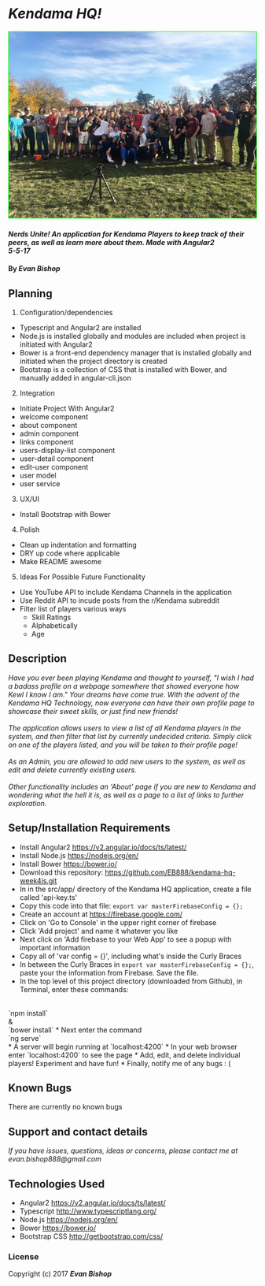 <!-- # KendamaClubWeek4js

This project was generated with [Angular CLI](https://github.com/angular/angular-cli) version 1.0.0.

## Development server

Run `ng serve` for a dev server. Navigate to `http://localhost:4200/`. The app will automatically reload if you change any of the source files.

## Code scaffolding

Run `ng generate component component-name` to generate a new component. You can also use `ng generate directive/pipe/service/class/module`.

## Build

Run `ng build` to build the project. The build artifacts will be stored in the `dist/` directory. Use the `-prod` flag for a production build.

## Running unit tests

Run `ng test` to execute the unit tests via [Karma](https://karma-runner.github.io).

## Running end-to-end tests

Run `ng e2e` to execute the end-to-end tests via [Protractor](http://www.protractortest.org/).
Before running the tests make sure you are serving the app via `ng serve`.

## Further help

To get more help on the Angular CLI use `ng help` or go check out the [Angular CLI README](https://github.com/angular/angular-cli/blob/master/README.md). -->
# _Kendama HQ!_
  <p align="center">
    <img style="border: 1px solid #00ff00" src="./src/assets/COTK-stumptown-2016.jpeg"/>
  </p>

#### _Nerds Unite! An application for Kendama Players to keep track of their peers, as well as learn more about them. Made with Angular2 <br> 5-5-17_

#### By _**Evan Bishop**_

## Planning

1. Configuration/dependencies

  * Typescript and Angular2 are installed
  * Node.js is installed globally and modules are included when project is initiated with Angular2
  * Bower is a front-end dependency manager that is installed globally and initiated when the project directory is created
  * Bootstrap is a collection of CSS that is installed with Bower, and manually added in angular-cli.json


2. Integration

  * Initiate Project With Angular2
  * welcome component
  * about component
  * admin component
  * links component
  * users-display-list component
  * user-detail component
  * edit-user component
  * user model
  * user service


3. UX/UI

  * Install Bootstrap with Bower


4. Polish

  * Clean up indentation and formatting
  * DRY up code where applicable
  * Make README awesome


5. Ideas For Possible Future Functionality

  * Use YouTube API to include Kendama Channels in the application
  * Use Reddit API to incude posts from the r/Kendama subreddit
  * Filter list of players various ways
    * Skill Ratings
    * Alphabetically
    * Age


## Description

_Have you ever been playing Kendama and thought to yourself, "I wish I had a badass profile on a webpage somewhere that showed everyone how Kewl I know I am." Your dreams have come true. With the advent of the Kendama HQ Technology, now everyone can have their own profile page to showcase their sweet skills, or just find new friends!
<br>
<br>
The application allows users to view a list of all Kendama players in the system, and then filter that list by currently undecided criteria. Simply click on one of the players listed, and you will be taken to their profile page!
<br>
<br>
As an Admin, you are allowed to add new users to the system, as well as edit and delete currently existing users.
<br>
<br>
Other functionality includes an 'About' page if you are new to Kendama and wondering what the hell it is, as well as a page to a list of links to further exploration._

<!-- | Behavior | Input Example  | Output Example  |
|---|---|---|
|  |  |  |
|  |  |  |
|  |  |  |
|  |  |  | -->

## Setup/Installation Requirements

* Install Angular2 https://v2.angular.io/docs/ts/latest/
* Install Node.js https://nodejs.org/en/
* Install Bower https://bower.io/
* Download this repository: https://github.com/EB888/kendama-hq-week4js.git
* In in the src/app/ directory of the Kendama HQ application, create a file called 'api-key.ts'
* Copy this code into that file: `export var masterFirebaseConfig = {};`
* Create an account at https://firebase.google.com/
* Click on 'Go to Console' in the upper right corner of firebase
* Click 'Add project' and name it whatever you like
* Next click on 'Add firebase to your Web App' to see a popup with important information
* Copy all of 'var config = {}', including what's inside the Curly Braces
* In between the Curly Braces in `export var masterFirebaseConfig = {};`, paste your the information from Firebase. Save the file.
* In the top level of this project directory (downloaded from Github), in Terminal, enter these commands:
<br>
`npm install`
<br>
&
<br>
`bower install`
* Next enter the command
<br>
`ng serve`
<br>
* A server will begin running at `localhost:4200`
* In your web browser enter `localhost:4200` to see the page
* Add, edit, and delete individual players! Experiment and have fun!
* Finally, notify me of any bugs : (

<!-- _{Leave nothing to chance! You want it to be easy for potential users, employers and collaborators to run your app. Do I need to run a server? How should I set up my databases? Is there other code this app depends on?}_ -->

## Known Bugs

There are currently no known bugs

<!-- _{Are there issues that have not yet been resolved that you want to let users know you know?  Outline any issues that would impact use of your application.  Share any workarounds that are in place. }_ -->

## Support and contact details

<!-- _{Let people know what to do if they run into any issues or have questions, ideas or concerns.  Encourage them to contact you or make a contribution to the code.}_ -->

_If you have issues, questions, ideas or concerns, please contact me at evan.bishop888@gmail.com_

## Technologies Used

* Angular2 https://v2.angular.io/docs/ts/latest/
* Typescript http://www.typescriptlang.org/
* Node.js https://nodejs.org/en/
* Bower https://bower.io/
* Bootstrap CSS http://getbootstrap.com/css/

<!-- _{Tell me about the languages and tools you used to create this app. Assume that I know you probably used HTML and CSS. If you did something really cool using only HTML, point that out.}_ -->

### License

<!-- *{Determine the license under which this application can be used.  See below for more details on licensing.}* -->

Copyright (c) 2017 **_Evan Bishop_**
